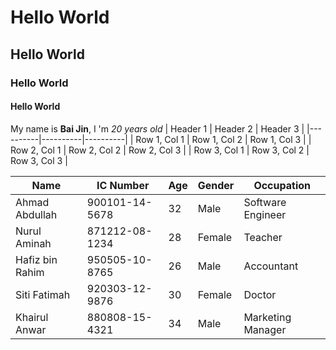 # Hello World
## Hello World
### Hello World
#### Hello World
My name is **Bai Jin**, I 'm *20 years old*
| Header 1 | Header 2 | Header 3 |
|----------|----------|----------|
| Row 1, Col 1 | Row 1, Col 2 | Row 1, Col 3 |
| Row 2, Col 1 | Row 2, Col 2 | Row 2, Col 3 |
| Row 3, Col 1 | Row 3, Col 2 | Row 3, Col 3 |

| Name              | IC Number      | Age | Gender | Occupation          |
|-------------------|----------------|-----|--------|---------------------|
| Ahmad Abdullah    | 900101-14-5678 | 32  | Male   | Software Engineer   |
| Nurul Aminah      | 871212-08-1234 | 28  | Female | Teacher             |
| Hafiz bin Rahim   | 950505-10-8765 | 26  | Male   | Accountant          |
| Siti Fatimah      | 920303-12-9876 | 30  | Female | Doctor              |
| Khairul Anwar     | 880808-15-4321 | 34  | Male   | Marketing Manager   |
